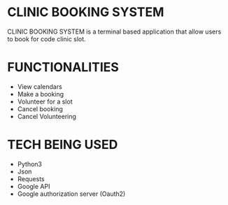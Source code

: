 # CLINIC BOOKING SYSTEM 

CLINIC BOOKING SYSTEM is a terminal based application that allow users to book for code clinic slot.

# FUNCTIONALITIES

* View calendars
* Make a booking
* Volunteer for a slot
* Cancel booking
* Cancel Volunteering

# TECH BEING USED

* Python3
* Json
* Requests
* Google API 
* Google authorization server (Oauth2)
